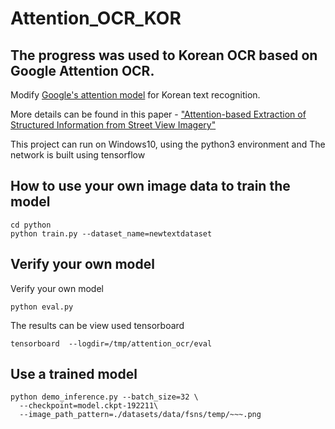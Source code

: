 # Attention_OCR_KOR

## The progress was used to Korean OCR based on Google Attention OCR.

Modify [Google's attention model](https://github.com/tensorflow/models/tree/master/research/attention_ocr) for Korean text recognition.

More details can be found in this paper - ["Attention-based Extraction of Structured Information from Street View Imagery"](https://arxiv.org/abs/1704.03549)

This project can run on Windows10, using the python3 environment and The network is built using tensorflow


## How to use your own image data to train the model
```
cd python
python train.py --dataset_name=newtextdataset
```
  
## Verify your own model
Verify your own model
```
python eval.py
```
The results can be view used tensorboard
```
tensorboard  --logdir=/tmp/attention_ocr/eval
```

## Use a trained model
```
python demo_inference.py --batch_size=32 \
  --checkpoint=model.ckpt-192211\
  --image_path_pattern=./datasets/data/fsns/temp/~~~.png
```












